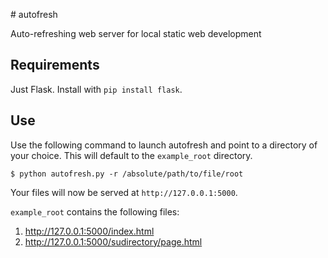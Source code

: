 # autofresh

Auto-refreshing web server for local static web development

## Requirements
Just Flask. Install with `pip install flask`.

## Use
Use the following command to launch autofresh and point to a directory of your choice. This will default to the `example_root` directory.

```
$ python autofresh.py -r /absolute/path/to/file/root
```

Your files will now be served at `http://127.0.0.1:5000`.

`example_root` contains the following files:
1. http://127.0.0.1:5000/index.html
1. http://127.0.0.1:5000/sudirectory/page.html
